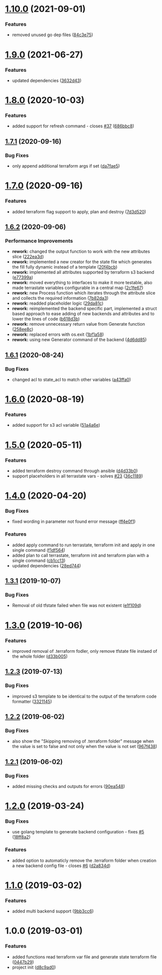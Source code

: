 # [1.10.0](https://github.com/janritter/terrastate/compare/1.9.0...1.10.0) (2021-09-01)


### Features

* removed unused go dep files ([84c3e75](https://github.com/janritter/terrastate/commit/84c3e75a3a00c9f6b1e965f4651e7ef31487e04e))

# [1.9.0](https://github.com/janritter/terrastate/compare/1.8.0...1.9.0) (2021-06-27)


### Features

* updated dependencies ([3632d43](https://github.com/janritter/terrastate/commit/3632d439effb28c10c97802bc8ce3cb0df609de7))

# [1.8.0](https://github.com/janritter/terrastate/compare/1.7.1...1.8.0) (2020-10-03)


### Features

* added support for refresh command - closes [#37](https://github.com/janritter/terrastate/issues/37) ([686bbc8](https://github.com/janritter/terrastate/commit/686bbc83d44b13ee829318aea12a5a2115023095))

## [1.7.1](https://github.com/janritter/terrastate/compare/1.7.0...1.7.1) (2020-09-16)


### Bug Fixes

* only append additional terraform args if set ([da7fae5](https://github.com/janritter/terrastate/commit/da7fae56cbf1693679dbc99ad8b3194be1e86fdb))

# [1.7.0](https://github.com/janritter/terrastate/compare/1.6.2...1.7.0) (2020-09-16)


### Features

* added terraform flag support to apply, plan and destroy ([7d3d520](https://github.com/janritter/terrastate/commit/7d3d52054b2550e2cebacc61e1d6a638cfd548e2))

## [1.6.2](https://github.com/janritter/terrastate/compare/1.6.1...1.6.2) (2020-09-06)


### Performance Improvements

* **rework:** changed the output function to work with the new attributes slice ([222ea3d](https://github.com/janritter/terrastate/commit/222ea3d5ebf017339c4714556bf79d3899f9c29e))
* **rework:** implemented a new creator for the state file which generates the fill fully dynamic instead of a template ([20f4bcb](https://github.com/janritter/terrastate/commit/20f4bcb18e48c91199856069cade1cbd5d3cc682))
* **rework:** implemented all attributes supported by terraform s3 backend ([e77399a](https://github.com/janritter/terrastate/commit/e77399a85874d51a4551795bb01c6c7137b894bb))
* **rework:** moved everything to interfaces to make it more testable, also made terrastate variables configurable in a central map ([2c1fe67](https://github.com/janritter/terrastate/commit/2c1fe6712c01c8b2d1104e655191729b9b466b2f))
* **rework:** new Process function which iterates through the attribute slice and collects the required information ([7b82da3](https://github.com/janritter/terrastate/commit/7b82da327700cda4cc5bc9881393ca13bed6acbe))
* **rework:** readded placeholder logic ([29da81c](https://github.com/janritter/terrastate/commit/29da81cbfffdbd68ed9f31f753108cde03b281f3))
* **rework:** reimplemented the backend specific part, implemented a struct based approach to ease adding of new backends and attributes and to lower the lines of code ([b618d3b](https://github.com/janritter/terrastate/commit/b618d3b291043bf95afca0e9f01277c6c2108718))
* **rework:** remove unnecessary return value from Generate function ([258ee8c](https://github.com/janritter/terrastate/commit/258ee8cb5d350218d90d313c330a30ec968f231d))
* **rework:** replaced errors with os.exit ([1bf1a58](https://github.com/janritter/terrastate/commit/1bf1a580596d12d1c96c5e0f32dff0176f47d3ad))
* **rework:** using new Generator command of the backend ([4d6dd85](https://github.com/janritter/terrastate/commit/4d6dd85cd70996cb51f7123fc489e2b29abcb3ba))

## [1.6.1](https://github.com/janritter/terrastate/compare/1.6.0...1.6.1) (2020-08-24)


### Bug Fixes

* changed acl to state_acl to match other variables ([a43ffa0](https://github.com/janritter/terrastate/commit/a43ffa05958d6ea31b4e2b5ba3f85426e7043c0d))

# [1.6.0](https://github.com/janritter/terrastate/compare/1.5.0...1.6.0) (2020-08-19)


### Features

* added support for s3 acl variable ([51a4a6e](https://github.com/janritter/terrastate/commit/51a4a6eb9183ea8d5a94e568a4cccc052f4220aa))

# [1.5.0](https://github.com/janritter/terrastate/compare/1.4.0...1.5.0) (2020-05-11)


### Features

* added terraform destroy command through ansible ([d4d33b0](https://github.com/janritter/terrastate/commit/d4d33b0cf0c4e0b7c185cc74068b66f899fc5ec9))
* support placeholders in all terrastate vars - solves [#23](https://github.com/janritter/terrastate/issues/23) ([36c1189](https://github.com/janritter/terrastate/commit/36c1189e84245328805a5ac08aa731c80fa66cce))

# [1.4.0](https://github.com/janritter/terrastate/compare/1.3.1...1.4.0) (2020-04-20)


### Bug Fixes

* fixed wording in parameter not found error message ([ff4e0f1](https://github.com/janritter/terrastate/commit/ff4e0f14b8279010e4e2f56bd3edf0f71ea1ccc4))


### Features

* added apply command to run terrastate, terraform init and apply in one single command ([f1df564](https://github.com/janritter/terrastate/commit/f1df5643a6bafa795d0b7ed526691f599740a198))
* added plan to call terrastate, terraform init and terraform plan with a single command ([cb1cc13](https://github.com/janritter/terrastate/commit/cb1cc13e0e6262b69c2ebf1d9f248260faff96e9))
* updated dependencies ([28ed744](https://github.com/janritter/terrastate/commit/28ed744172cd76789cb07d46cf9c02aec6a50e3f))

## [1.3.1](https://github.com/janritter/terrastate/compare/1.3.0...1.3.1) (2019-10-07)


### Bug Fixes

* Removal of old tfstate failed when file was not existent ([e1f109d](https://github.com/janritter/terrastate/commit/e1f109d))

# [1.3.0](https://github.com/janritter/terrastate/compare/1.2.3...1.3.0) (2019-10-06)


### Features

* improved removal of .terraform fodler, only remove tfstate file instaed of the whole folder ([d33b005](https://github.com/janritter/terrastate/commit/d33b005))

## [1.2.3](https://github.com/janritter/terrastate/compare/1.2.2...1.2.3) (2019-07-13)


### Bug Fixes

* improved s3 template to be identical to the output of the terraform code formatter ([3321145](https://github.com/janritter/terrastate/commit/3321145))

## [1.2.2](https://github.com/janritter/terrastate/compare/1.2.1...1.2.2) (2019-06-02)


### Bug Fixes

* also show the "Skipping removing of .terraform folder" message when the value is set to false and not only when the value is not set ([967f438](https://github.com/janritter/terrastate/commit/967f438))

## [1.2.1](https://github.com/janritter/terrastate/compare/1.2.0...1.2.1) (2019-06-02)


### Bug Fixes

* added missing checks and outputs for errors ([90ea548](https://github.com/janritter/terrastate/commit/90ea548))

# [1.2.0](https://github.com/janritter/terrastate/compare/1.1.0...1.2.0) (2019-03-24)


### Bug Fixes

* use golang template to generate backend configuration - fixes [#5](https://github.com/janritter/terrastate/issues/5) ([18ff8a2](https://github.com/janritter/terrastate/commit/18ff8a2))


### Features

* added option to automaticly remove the .terraform folder when creation a new backend config file - closes [#6](https://github.com/janritter/terrastate/issues/6) ([d2a834d](https://github.com/janritter/terrastate/commit/d2a834d))

# [1.1.0](https://github.com/janritter/terrastate/compare/1.0.0...1.1.0) (2019-03-02)


### Features

* added multi backend support ([9bb3cc6](https://github.com/janritter/terrastate/commit/9bb3cc6))

# 1.0.0 (2019-03-01)


### Features

* added functions read terraform var file and generate state terraform file ([0447b29](https://github.com/janritter/terrastate/commit/0447b29))
* project init ([d8c9ad0](https://github.com/janritter/terrastate/commit/d8c9ad0))
